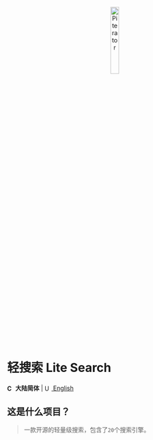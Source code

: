 <p align="center">
  <a href="https://github.com/piterator-org"><img src="https://static.piterator.com/logo.min.svg" alt="Piterator" width="20%"></a>
</p>

# 轻搜索 Lite Search
**<img src="http://s.oier.in/cn.png" width="16" alt="CN" style="position:relative;top:3px" /> 大陆简体** | [<img src="http://s.oier.in/us.png" width="16" alt="US" style="position:relative;top:3px" /> English](README.en-us.md)
## 这是什么项目？
> 一款开源的轻量级搜索，包含了``20``个搜索引擎。
